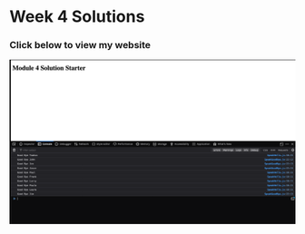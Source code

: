 # Week 4 Solutions

### Click below to view my website

<p align="center"> 
  <kbd>
  	<a href="https://priyanshsaxena24.github.io/Coursera-HTML-CSS-and-Javascript-for-Web-Developers/Week%204/index.html" target="_blank">
		<img src="img.png"></img>
	</a>
  </kbd>
</p>
